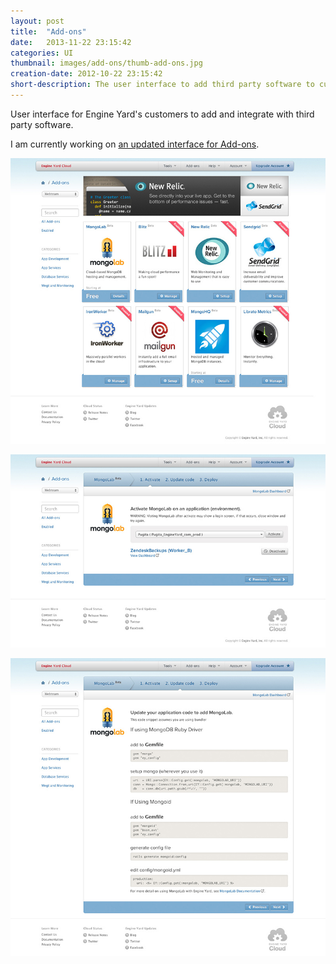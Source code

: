```yaml
---
layout: post
title:  "Add-ons"
date:   2013-11-22 23:15:42
categories: UI
thumbnail: images/add-ons/thumb-add-ons.jpg
creation-date: 2012-10-22 23:15:42
short-description: The user interface to add third party software to customer's apps.
---
```

User interface for Engine Yard's customers to add and integrate with third party software. 

I am currently working on [an updated interface for Add-ons](/ui/ux/2013/11/22/nextgen-add-ons.html).

![Add-ons step 1](/images/add-ons/addons-1.jpg)

![Add-ons step 4](/images/add-ons/addons-4.jpg)

![Add-ons step 5](/images/add-ons/addons-5.jpg)
